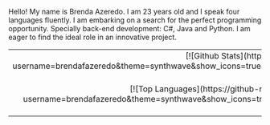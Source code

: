 <p>Hello! My name is Brenda Azeredo. I am 23 years old and I speak four languages fluently. I am embarking on a search for the perfect programming opportunity. Specially back-end development: C#, Java and Python. I am eager to find the ideal role in an innovative project.</p>
<table>
<tr>
<td align="right">
[![Github Stats](https://github-readme-stats.vercel.app/api?username=brendafazeredo&theme=synthwave&show_icons=true&hide_border=true&count_private=true)](https://github.com/brendafazeredo)
</td>
</tr>
<tr>
<td align="right">
[![Top Languages](https://github-readme-stats.vercel.app/api/top-langs/?username=brendafazeredo&theme=synthwave&show_icons=true&hide_border=true&layout=compact)](https://github.com/brendafazeredo)
</td>
</tr>
</table>
